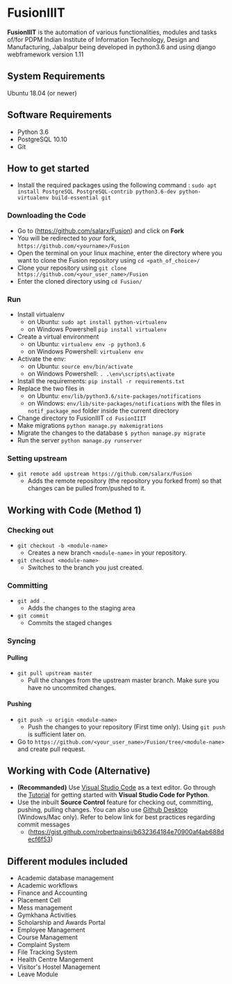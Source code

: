 # FusionIIIT

**FusionIIIT** is the automation of various functionalities, modules and tasks of/for PDPM Indian Institute of Information Technology, Design and Manufacturing, Jabalpur being developed in python3.6 and using django webframework version 1.11

## System Requirements
Ubuntu 18.04 (or newer)

## Software Requirements
* Python 3.6
* PostgreSQL 10.10
* Git

## How to get started

* Install the required packages using the following command : 
`sudo apt install PostgreSQL PostgreSQL-contrib python3.6-dev python-virtualenv build-essential git`

### Downloading the Code
* Go to (https://github.com/salarx/Fusion) and click on **Fork**
* You will be redirected to *your* fork, `https://github.com/<yourname>/Fusion`
* Open the terminal on your linux machine, enter the directory where you want to clone the Fusion repository using `cd <path_of_choice>/`
* Clone your repository using `git clone https://github.com/<your_user_name>/Fusion`
* Enter the cloned directory using `cd Fusion/`

### Run
* Install virtualenv  
    - on Ubuntu: `sudo apt install python-virtualenv`  
    - on Windows Powershell `pip install virtualenv`  
* Create a virtual environment  
    - on Ubuntu: `virtualenv env -p python3.6`  
    - on Windows Powershell: `virtualenv env`
* Activate the env:
    - on Ubuntu: `source env/bin/activate`  
    - on Windows Powershell: `. .\env\scripts\activate`  
* Install the requirements: `pip install -r requirements.txt`
* Replace the two files in 
    - on Ubuntu: `env/lib/python3.6/site-packages/notifications`
    - on Windows: `env/lib/site-packages/notifications`
  with the files in 
	`notif_package_mod` folder inside the current directory
* Change directory to FusionIIIT `cd FusionIIIT`
* Make migrations `python manage.py makemigrations`  
* Migrate the changes to the database `$ python manage.py migrate`  
* Run the server `python manage.py runserver`

### Setting upstream
* `git remote add upstream https://github.com/salarx/Fusion`
    - Adds the remote repository (the repository you forked from) so that changes can be pulled from/pushed to it. 

## Working with Code \(Method 1\)

### Checking out
* `git checkout -b <module-name>`
    - Creates a new branch `<module-name>` in your repository.
* `git checkout <module-name>`
    - Switches to the branch you just created.

### Committing
* `git add .`
    - Adds the changes to the staging area
* `git commit`
    - Commits the staged changes

### Syncing
#### Pulling
* `git pull upstream master`
    - Pull the changes from the upstream master branch. Make sure you have no uncommited changes.
#### Pushing
* `git push -u origin <module-name>`
    - Push the changes to your repository \(First time only\). Using `git push` is sufficient later on. 
* Go to `https://github.com/<your_user_name>/Fusion/tree/<module-name>` and create pull request.

## Working with Code \(Alternative\)
* **(Recommanded)** Use [Visual Studio Code](https://code.visualstudio.com/) as a text editor. Go through the [Tutorial](https://code.visualstudio.com/docs/python/python-tutorial) for getting started with **Visual Studio Code for Python**.
* Use the inbuilt **Source Control** feature for checking out, committing, pushing, pulling changes. You can also use [Github Desktop](https://desktop.github.com/) \(Windows/Mac only\).
    Refer to below link for best practices regarding commit messages
    - (https://gist.github.com/robertpainsi/b632364184e70900af4ab688decf6f53)


## Different modules included

* Academic database management  
* Academic workflows  
* Finance and Accounting  
* Placement Cell  
* Mess management  
* Gymkhana Activities  
* Scholarship and Awards Portal  
* Employee Management  
* Course Management  
* Complaint System  
* File Tracking System  
* Health Centre Mangement  
* Visitor's Hostel Management  
* Leave Module
